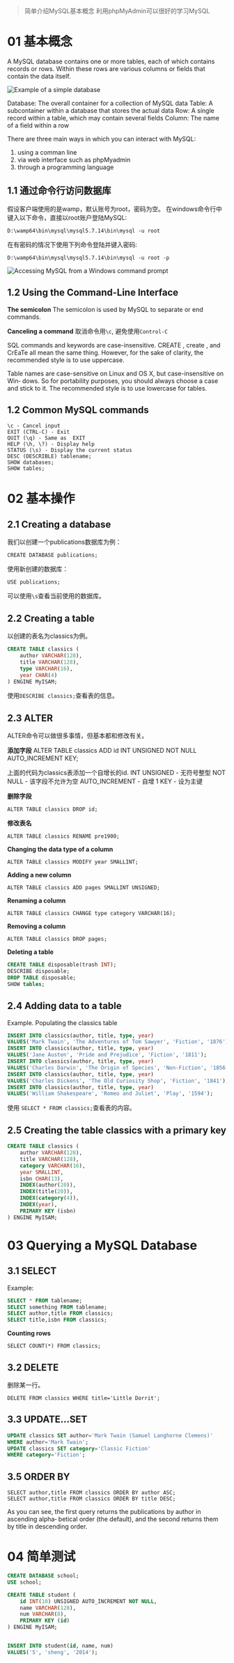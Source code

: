 > 简单介绍MySQL基本概念
> 利用phpMyAdmin可以很好的学习MySQL

# 01 基本概念
A MySQL database contains one or more tables, each of which contains records or
rows. Within these rows are various columns or fields that contain the data itself.

![Example of a simple database](1.1.jpg)

Database: The overall container for a collection of MySQL data
Table: A subcontainer within a database that stores the actual data
Row: A single record within a table, which may contain several fields
Column: The name of a field within a row

There are three main ways in which you can interact with MySQL: 
1. using a comman line
2. via web interface such as phpMyadmin
3. through a programming language

## 1.1 通过命令行访问数据库
假设客户端使用的是wamp，默认账号为root，密码为空。
在windows命令行中键入以下命令，直接以root账户登陆MySQL: 

    D:\wamp64\bin\mysql\mysql5.7.14\bin\mysql -u root

在有密码的情况下使用下列命令登陆并键入密码:

    D:\wamp64\bin\mysql\mysql5.7.14\bin\mysql -u root -p

![Accessing MySQL from a Windows command prompt](1.2.jpg)

## 1.2 Using the Command-Line Interface

**The semicolon**
The semicolon is used by MySQL to separate or end commands.

**Canceling a command**
取消命令用`\c`, 避免使用`Control-C`

SQL commands and keywords are case-insensitive.  CREATE ,  create , and  CrEaTe
all mean the same thing. However, for the sake of clarity, the recommended style
is to use uppercase.

Table names are case-sensitive on Linux and OS X, but case-insensitive on Win‐
dows. So for portability purposes, you should always choose a case and stick to it.
The recommended style is to use lowercase for tables.

## 1.2 Common MySQL commands

	\c - Cancel input
	EXIT (CTRL-C) - Exit
	QUIT (\q) - Same as  EXIT
	HELP (\h, \?) - Display help
	STATUS (\s) - Display the current status
	DESC (DESCRIBLE) tablename;
	SHOW databases;
	SHOW tables;

# 02 基本操作

## 2.1 Creating a database
我们以创建一个publications数据库为例：

    CREATE DATABASE publications;

使用新创建的数据库：

    USE publications;

可以使用`\s`查看当前使用的数据库。

## 2.2 Creating a table
以创建的表名为classics为例。
```sql
CREATE TABLE classics (
	author VARCHAR(128),
	title VARCHAR(128),
	type VARCHAR(16),
	year CHAR(4)
) ENGINE MyISAM;
```
使用`DESCRIBE classics;`查看表的信息。

## 2.3 ALTER
ALTER命令可以做很多事情，但基本都和修改有关。

**添加字段**
	ALTER TABLE classics ADD id INT UNSIGNED NOT NULL AUTO_INCREMENT KEY;

上面的代码为classics表添加一个自增长的id.
INT UNSIGNED - 无符号整型
NOT NULL - 该字段不允许为空
AUTO_INCREMENT - 自增 1
KEY - 设为主键

**删除字段**

	ALTER TABLE classics DROP id; 

**修改表名**

	ALTER TABLE classics RENAME pre1900;

**Changing the data type of a column**

	ALTER TABLE classics MODIFY year SMALLINT;

**Adding a new column**

	ALTER TABLE classics ADD pages SMALLINT UNSIGNED;

**Renaming a column**

	ALTER TABLE classics CHANGE type category VARCHAR(16);

**Removing a column**

	ALTER TABLE classics DROP pages;

**Deleting a table**
```sql
CREATE TABLE disposable(trash INT);
DESCRIBE disposable;
DROP TABLE disposable;
SHOW tables;
```

## 2.4 Adding data to a table
Example. Populating the classics table
```sql
INSERT INTO classics(author, title, type, year)
VALUES('Mark Twain', 'The Adventures of Tom Sawyer', 'Fiction', '1876');
INSERT INTO classics(author, title, type, year)
VALUES('Jane Austen', 'Pride and Prejudice', 'Fiction', '1811');
INSERT INTO classics(author, title, type, year)
VALUES('Charles Darwin', 'The Origin of Species', 'Non-Fiction', '1856');
INSERT INTO classics(author, title, type, year)
VALUES('Charles Dickens', 'The Old Curiosity Shop', 'Fiction', '1841');
INSERT INTO classics(author, title, type, year)
VALUES('William Shakespeare', 'Romeo and Juliet', 'Play', '1594');
```
使用 `SELECT * FROM classics;`查看表的内容。

## 2.5 Creating the table classics with a primary key
```sql
CREATE TABLE classics (
	author VARCHAR(128),
	title VARCHAR(128),
	category VARCHAR(16),
	year SMALLINT,
	isbn CHAR(13),
	INDEX(author(20)),
	INDEX(title(20)),
	INDEX(category(4)),
	INDEX(year),
	PRIMARY KEY (isbn)
) ENGINE MyISAM;
```

# 03 Querying a MySQL Database

## 3.1 SELECT
Example:
```sql
SELECT * FROM tablename;
SELECT something FROM tablename;
SELECT author,title FROM classics;
SELECT title,isbn FROM classics;
```

**Counting rows**

	SELECT COUNT(*) FROM classics;

## 3.2 DELETE
删除某一行。

	DELETE FROM classics WHERE title='Little Dorrit';

## 3.3 UPDATE...SET
```sql
UPDATE classics SET author='Mark Twain (Samuel Langhorne Clemens)'
WHERE author='Mark Twain';
UPDATE classics SET category='Classic Fiction'
WHERE category='Fiction';
```

## 3.5 ORDER BY

	SELECT author,title FROM classics ORDER BY author ASC;
	SELECT author,title FROM classics ORDER BY title DESC;

As you can see, the first query returns the publications by author in ascending alpha‐
betical order (the default), and the second returns them by title in descending order.

# 04 简单测试
```sql
CREATE DATABASE school;
USE school;

CREATE TABLE student (
	id INT(10) UNSIGNED AUTO_INCREMENT NOT NULL,
	name VARCHAR(128),
	num VARCHAR(8),
	PRIMARY KEY (id)
) ENGINE MyISAM;


INSERT INTO student(id, name, num)
VALUES('5', 'sheng', '2014');
```








